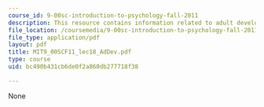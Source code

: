 ```yaml
---
course_id: 9-00sc-introduction-to-psychology-fall-2011
description: This resource contains information related to adult development.
file_location: /coursemedia/9-00sc-introduction-to-psychology-fall-2011/bc490b431cb6de0f2a860db277718f38_MIT9_00SCF11_lec18_AdDev.pdf
file_type: application/pdf
layout: pdf
title: MIT9_00SCF11_lec18_AdDev.pdf
type: course
uid: bc490b431cb6de0f2a860db277718f38

---
```

None
